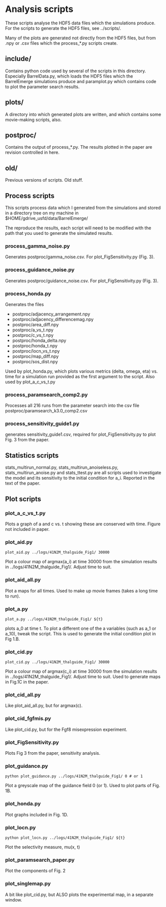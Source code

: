 # Analysis scripts

These scripts analyse the HDF5 data files which the simulations
produce. For the scripts to generate the HDF5 files, see ../scripts/.

Many of the plots are generated not directly from the HDF5 files, but
from .npy or .csv files which the process_*.py scripts create.

## include/

Contains python code used by several of the scripts in this
directory. Especially BarrelData.py, which loads the HDF5 files which
the BarrelEmerge simulations produce and paramplot.py which contains
code to plot the parameter search results.

## plots/

A directory into which generated plots are written, and which contains
some movie-making scripts, also.

## postproc/

Contains the output of process_*.py. The results plotted in the paper
are revision controlled in here.

## old/

Previous versions of scripts. Old stuff.

## Process scripts

This scripts process data which I generated from the simulations and
stored in a directory tree on my machine in
$HOME/gdrive_usfd/data/BarrelEmerge/

The reproduce the results, each script will need to be modified with
the path that you used to generate the simulated results.

### process_gamma_noise.py
Generates postproc/gamma_noise.csv. For plot_FigSensitivity.py (Fig. 3).

### process_guidance_noise.py
Generates postproc/guidance_noise.csv. For plot_FigSensitivity.py (Fig. 3).

### process_honda.py
Generates the files

* postproc/adjacency_arrangement.npy
* postproc/adjacency_differencemag.npy
* postproc/area_diff.npy
* postproc/a_vs_t.npy
* postproc/c_vs_t.npy
* postproc/honda_delta.npy
* postproc/honda_t.npy
* postproc/locn_vs_t.npy
* postproc/map_diff.npy
* postproc/sos_dist.npy

Used by plot_honda.py, which plots various metrics
(delta, omega, eta) vs. time for a simulation run provided as the
first argument to the script. Also used by plot_a_c_vs_t.py

### process_paramsearch_comp2.py

Processes all 216 runs from the parameter
search into the csv file postproc/paramsearch_k3.0_comp2.csv

### process_sensitivity_guide1.py

generates sensitivity_guide1.csv,
required for plot_FigSensitivity.py to plot Fig. 3 from the paper.

## Statistics scripts

stats_multirun_normal.py, stats_multirun_anoiseless.py,
stats_multirun_anoise.py and stats_ttest.py are all scripts used to
investigate the model and its sensitivity to the initial condition for
a_i. Reported in the text of the paper.

## Plot scripts

### plot_a_c_vs_t.py
Plots a graph of a and c vs. t showing these are
conserved with time. Figure not included in paper.

### plot_aid.py
```
plot_aid.py ../logs/41N2M_thalguide_Fig1/ 30000
```

Plot a colour map of argmax(a_i) at time 30000 from the simulation results in
../logs/41N2M_thalguide_Fig1/. Adjust time to suit.

### plot_aid_all.py
Plot a maps for all times. Used to make up movie
frames (takes a long time to run).

### plot_a.py
```
plot_a.py ../logs/41N2M_thalguide_Fig1/ ${t}
```
plots a_0 at time t. To plot a different one of the a variables
(such as a_1 or a_10), tweak the script. This is used to generate the
initial condition plot in Fig 1.B.

### plot_cid.py
```
plot_cid.py ../logs/41N2M_thalguide_Fig1/ 30000
```

Plot a colour map of argmax(c_i) at time 30000 from the simulation results in
../logs/41N2M_thalguide_Fig1/. Adjust time to suit. Used to generate
maps in Fig.1C in the paper.

### plot_cid_all.py
Like plot_aid_all.py, but for argmax(c).

### plot_cid_fgfmis.py
Like plot_cid.py, but for the Fgf8 misexpression experiment.

### plot_FigSensitivity.py
Plots Fig 3 from the paper, sensitivity analysis.

### plot_guidance.py

```
python plot_guidance.py ../logs/41N2M_thalguide_Fig1/ 0 # or 1
```
Plot a greyscale map of the guidance field 0 (or 1). Used to plot
parts of Fig. 1B.

### plot_honda.py
Plot graphs included in Fig. 1D.

### plot_locn.py
```
python plot_locn.py ../logs/41N2M_thalguide_Fig1/ ${t}
```
Plot the selectivity measure, mu(x, t)

### plot_paramsearch_paper.py
Plot the components of Fig. 2

### plot_singlemap.py
A bit like plot_cid.py, but ALSO plots the
experimental map, in a separate window.

